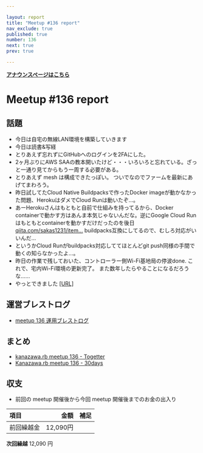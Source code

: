 ```yaml
---

layout: report
title: "Meetup #136 report"
nav_exclude: true
published: true
number: 136
next: true
prev: true

---
```


<div style="text-align: left;"><a href="/136"><strong>アナウンスページはこちら</strong></a></div>

# Meetup #136 report

## 話題

* 今日は自宅の無線LAN環境を構築していきます
* 今日は読書&写経
* とりあえず忘れずにGitHubへのログインを2FAにした。
* 2ヶ月ぶりにAWS SAAの教本開いたけど・・・いろいろと忘れている。ざっと一通り見てからもう一周する必要がある。
* とりあえず mesh は構成できたっぽい。
  ついでなのでファームを最新にあげてまわろう。
* 昨日試してたCloud Native Buildpacksで作ったDocker imageが動かなかった問題、HerokuはダメでCloud Runは動いたぞ…。
* あーHerokuさんはもともと自前で仕組みを持ってるから、Docker containerで動かす方はあんま本気じゃないんだな。逆にGoogle Cloud Runはもともとcontainerを動かすだけだったのを後日 [qiita.com/sakas1231/item…](https://qiita.com/sakas1231/items/423cd7efcce77f5e426a) buildpacks互換にしてるので、むしろ対応がいいんだ…
* というかCloud Runがbuildpacks対応しててほとんどgit push同様の手間で動くの知らなかったよ…。
* 昨日の作業で残しておいた、コントローラー側Wi-Fi基地局の停波done.
  これで、宅内Wi-Fi環境の更新完了。
  また数年したらやることになるだろうな……
* やっとできました [[URL]](https://aligach.net/diary/2023/1216/have-tried-cloud-native-buildpacks/)

## 運営ブレストログ

* [meetup 136 運用ブレストログ](https://github.com/kanazawarb/meetup/wiki/meetup-136-%E9%81%8B%E7%94%A8%E3%83%96%E3%83%AC%E3%82%B9%E3%83%88%E3%83%AD%E3%82%B0)

## まとめ

* [kanazawa.rb meetup 136 - Togetter](https://togetter.com/li/2279003)
* [Kanazawa.rb meetup 136 - 30days](https://30d.jp/kzrb/125)

## 収支

* 前回の meetup 開催後から今回 meetup 開催後までのお金の出入り

|項目                           |金額         |補足                                               |
|:------------------------------|------------:|:--------------------------------------------------|
| 前回繰越金                    |       12,090円 |                                                   |

**次回繰越**  12,090 円
